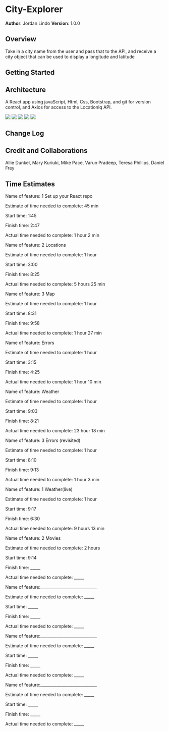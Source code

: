 # City-Explorer

**Author**: Jordan Lindo
**Version**: 1.0.0 

## Overview

Take in a city name from the user and pass that to the API, and receive a city object that can be used to display a longitude and latitude 

## Getting Started

## Architecture

A React app using javaScript, Html, Css, Bootstrap, and git for version control, and Axios for access to the LocationIq API.

<img src="./public/images/Whiteboard.png" />
<img src="./public/images/IMG_1765.jpg" />
<img src="./public/images/Whiteboard8322.png" />
<img src="./public/images/Whiteboard8422.png" />
<img src="./public/images/Whiteboard8522.png" />

## Change Log

## Credit and Collaborations 

Allie Dunkel, Mary Kuriuki, Mike Pace, Varun Pradeep, Teresa Phillips, Daniel Frey

## Time Estimates

Name of feature: 1 Set up your React repo

Estimate of time needed to complete: 45 min

Start time: 1:45

Finish time: 2:47

Actual time needed to complete: 1 hour 2 min

Name of feature: 2 Locations

Estimate of time needed to complete: 1 hour

Start time: 3:00

Finish time: 8:25

Actual time needed to complete: 5 hours 25 min

Name of feature: 3 Map

Estimate of time needed to complete: 1 hour

Start time: 8:31

Finish time: 9:58

Actual time needed to complete: 1 hour 27 min

Name of feature: Errors

Estimate of time needed to complete: 1 hour

Start time: 3:15

Finish time: 4:25

Actual time needed to complete: 1 hour 10 min

Name of feature: Weather

Estimate of time needed to complete: 1 hour

Start time: 9:03

Finish time: 8:21

Actual time needed to complete: 23 hour 18 min

Name of feature: 3 Errors (revisited)

Estimate of time needed to complete: 1 hour

Start time: 8:10

Finish time: 9:13

Actual time needed to complete: 1 hour 3 min

Name of feature: 1 Weather(live)

Estimate of time needed to complete: 1 hour

Start time: 9:17

Finish time: 6:30

Actual time needed to complete: 9 hours 13 min

Name of feature: 2 Movies

Estimate of time needed to complete: 2 hours

Start time: 9:14

Finish time: _____

Actual time needed to complete: _____

Name of feature:____________________________

Estimate of time needed to complete: _____

Start time: _____

Finish time: _____

Actual time needed to complete: _____

Name of feature:____________________________

Estimate of time needed to complete: _____

Start time: _____

Finish time: _____

Actual time needed to complete: _____

Name of feature:____________________________

Estimate of time needed to complete: _____

Start time: _____

Finish time: _____

Actual time needed to complete: _____
